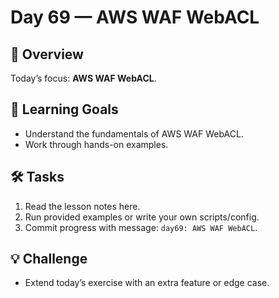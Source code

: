 # Day 69 — AWS WAF WebACL

## 📖 Overview
Today’s focus: **AWS WAF WebACL**.

## 🎯 Learning Goals
- Understand the fundamentals of AWS WAF WebACL.
- Work through hands-on examples.

## 🛠️ Tasks
1. Read the lesson notes here.
2. Run provided examples or write your own scripts/config.
3. Commit progress with message: `day69: AWS WAF WebACL`.

## 💡 Challenge
- Extend today’s exercise with an extra feature or edge case.
